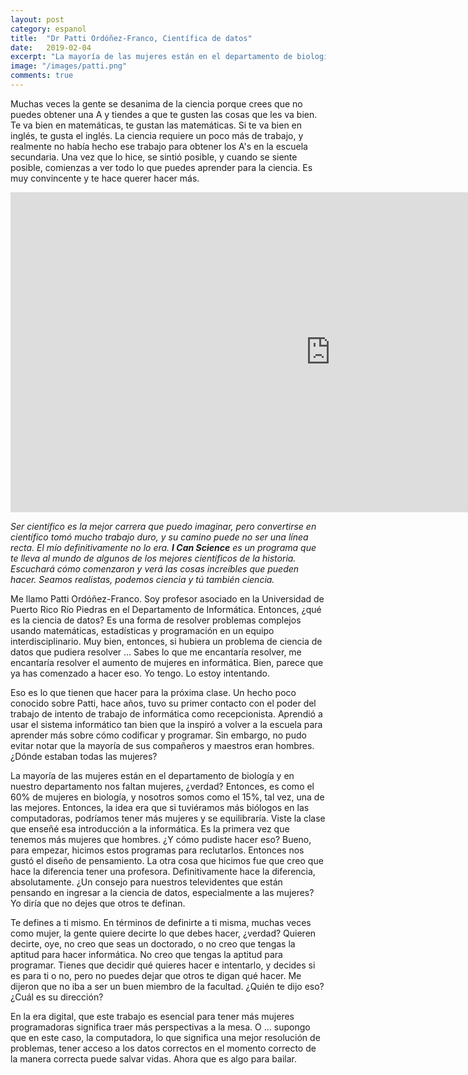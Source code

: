 ```yaml
---
layout: post
category: espanol
title:  "Dr Patti Ordóñez-Franco, Científica de datos"
date:   2019-02-04
excerpt: "La mayoría de las mujeres están en el departamento de biología y en nuestro departamento nos faltan mujeres, ¿verdad? Es como el 60% de mujeres en biología y el 15% en informática. La idea era que si tuviéramos más biólogos en las computadoras, podríamos tener más mujeres y se equilibraría. Viste la clase que enseñé esa introducción a la informática. Es la primera vez que tenemos más mujeres que hombres."
image: "/images/patti.png"
comments: true
---
```


Muchas veces la gente se desanima de la ciencia porque crees que no puedes obtener una A y tiendes a que te gusten las cosas que les va bien. Te va bien en matemáticas, te gustan las matemáticas. Si te va bien en inglés, te gusta el inglés. La ciencia requiere un poco más de trabajo, y realmente no había hecho ese trabajo para obtener los A's en la escuela secundaria. Una vez que lo hice, se sintió posible, y cuando se siente posible, comienzas a ver todo lo que puedes aprender para la ciencia. Es muy convincente y te hace querer hacer más.

<iframe width="1024" height="512" src="https://ucdavis.app.box.com/s/3vslpzsto8pb3n6uhwv15jnmyigzf0ap/file/492565628162" frameborder="0" marginwidth="0" marginheight="0" scrolling="no" seamless allowfullscreen></iframe>

_Ser científico es la mejor carrera que puedo imaginar, pero convertirse en científico tomó mucho trabajo duro, y su camino puede no ser una línea recta. El mío definitivamente no lo era. **I Can Science** es un programa que te lleva al mundo de algunos de los mejores científicos de la historia. Escuchará cómo comenzaron y verá las cosas increíbles que pueden hacer. Seamos realistas, podemos ciencia y tú también ciencia._


Me llamo Patti Ordóñez-Franco. Soy profesor asociado en la Universidad de Puerto Rico Río Piedras en el Departamento de Informática. Entonces, ¿qué es la ciencia de datos? Es una forma de resolver problemas complejos usando matemáticas, estadísticas y programación en un equipo interdisciplinario. Muy bien, entonces, si hubiera un problema de ciencia de datos que pudiera resolver ... Sabes lo que me encantaría resolver, me encantaría resolver el aumento de mujeres en informática. Bien, parece que ya has comenzado a hacer eso. Yo tengo. Lo estoy intentando.

Eso es lo que tienen que hacer para la próxima clase. Un hecho poco conocido sobre Patti, hace años, tuvo su primer contacto con el poder del trabajo de intento de trabajo de informática como recepcionista. Aprendió a usar el sistema informático tan bien que la inspiró a volver a la escuela para aprender más sobre cómo codificar y programar. Sin embargo, no pudo evitar notar que la mayoría de sus compañeros y maestros eran hombres. ¿Dónde estaban todas las mujeres?

La mayoría de las mujeres están en el departamento de biología y en nuestro departamento nos faltan mujeres, ¿verdad? Entonces, es como el 60% de mujeres en biología, y nosotros somos como el 15%, tal vez, una de las mejores. Entonces, la idea era que si tuviéramos más biólogos en las computadoras, podríamos tener más mujeres y se equilibraría. Viste la clase que enseñé esa introducción a la informática. Es la primera vez que tenemos más mujeres que hombres. ¿Y cómo pudiste hacer eso? Bueno, para empezar, hicimos estos programas para reclutarlos. Entonces nos gustó el diseño de pensamiento. La otra cosa que hicimos fue que creo que hace la diferencia tener una profesora. Definitivamente hace la diferencia, absolutamente. ¿Un consejo para nuestros televidentes que están pensando en ingresar a la ciencia de datos, especialmente a las mujeres? Yo diría que no dejes que otros te definan.

Te defines a ti mismo. En términos de definirte a ti misma, muchas veces como mujer, la gente quiere decirte lo que debes hacer, ¿verdad? Quieren decirte, oye, no creo que seas un doctorado, o no creo que tengas la aptitud para hacer informática. No creo que tengas la aptitud para programar. Tienes que decidir qué quieres hacer e intentarlo, y decides si es para ti o no, pero no puedes dejar que otros te digan qué hacer. Me dijeron que no iba a ser un buen miembro de la facultad. ¿Quién te dijo eso? ¿Cuál es su dirección?

En la era digital, que este trabajo es esencial para tener más mujeres programadoras significa traer más perspectivas a la mesa. O ... supongo que en este caso, la computadora, lo que significa una mejor resolución de problemas, tener acceso a los datos correctos en el momento correcto de la manera correcta puede salvar vidas. Ahora que es algo para bailar.